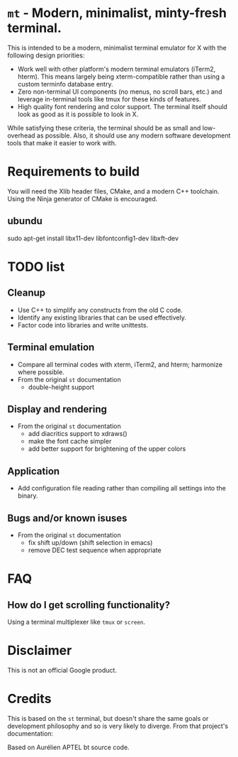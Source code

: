 # `mt` - Modern, minimalist, minty-fresh terminal.

This is intended to be a modern, minimalist terminal emulator for X with the
following design priorities:

- Work well with other platform's modern terminal emulators (iTerm2, hterm).
  This means largely being xterm-compatible rather than using a custom terminfo
  database entry.
- Zero non-terminal UI components (no menus, no scroll bars, etc.) and leverage
  in-terminal tools like tmux for these kinds of features.
- High quality font rendering and color support. The terminal itself should
  look as good as it is possible to look in X.

While satisfying these criteria, the terminal should be as small and
low-overhead as possible. Also, it should use any modern software development
tools that make it easier to work with.

# Requirements to build

You will need the Xlib header files, CMake, and a modern C++ toolchain. Using
the Ninja generator of CMake is encouraged.

## ubundu 

sudo apt-get install libx11-dev libfontconfig1-dev libxft-dev

# TODO list

## Cleanup

- Use C++ to simplify any constructs from the old C code.
- Identify any existing libraries that can be used effectively.
- Factor code into libraries and write unittests.

## Terminal emulation

- Compare all terminal codes with xterm, iTerm2, and hterm; harmonize where
  possible.
- From the original `st` documentation
  - double-height support

## Display and rendering

- From the original `st` documentation
  - add diacritics support to xdraws()
  - make the font cache simpler
  - add better support for brightening of the upper colors

## Application

- Add configuration file reading rather than compiling all settings into the
  binary.

## Bugs and/or known isuses

- From the original `st` documentation
  - fix shift up/down (shift selection in emacs)
  - remove DEC test sequence when appropriate

# FAQ

## How do I get scrolling functionality?

Using a terminal multiplexer like `tmux` or `screen`.

# Disclaimer

This is not an official Google product.

# Credits

This is based on the `st` terminal, but doesn't share the same goals or
development philosophy and so is very likely to diverge. From that project's
documentation:

  Based on Aurélien APTEL <aurelien dot aptel at gmail dot com> bt source code.
